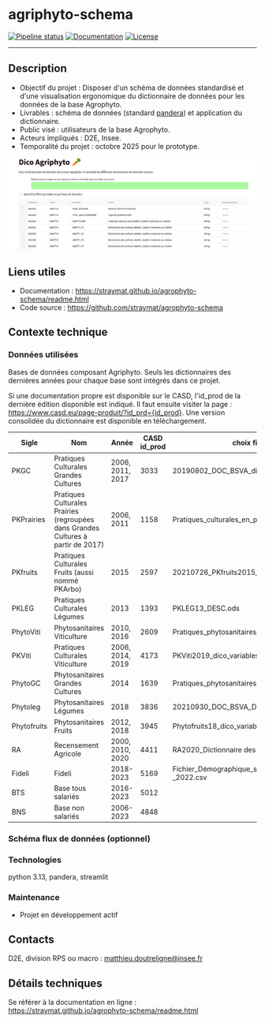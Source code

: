 # agriphyto-schema

[![Pipeline status](https://github.com/straymat/agrophyto-schema/actions/workflows/ci.yml/badge.svg)](https://github.com/straymat/agrophyto-schema/actions)
[![Documentation](https://img.shields.io/badge/docs-latest-blue.svg)](https://straymat.github.io/agrophyto-schema/readme.html)
[![License](https://img.shields.io/gitlab/license/strayMat/agriphyto-schema)](https://gitlab.com/strayMat/agriphyto-schema/-/blob/main/LICENSE)

---

## Description

- Objectif du projet : Disposer d'un schéma de données standardisé et d'une visualisation ergonomique du dictionnaire de données pour les données de la base Agrophyto.
- Livrables : schéma de données (standard [pandera](https://pandera.readthedocs.io/en/stable/)) et application du dictionnaire.
- Public visé : utilisateurs de la base Agrophyto.
- Acteurs impliqués : D2E, Insee.
- Temporalité du projet : octobre 2025 pour le prototype.

![Aperçu du projet](docs/source/_static/app_capture.png)

## Liens utiles

- Documentation : https://straymat.github.io/agrophyto-schema/readme.html
- Code source : https://github.com/straymat/agrophyto-schema

## Contexte technique

### Données utilisées

Bases de données composant Agriphyto. Seuls les dictionnaires des dernières
années pour chaque base sont intégrés dans ce projet.

Si une documentation propre est disponible sur le CASD, l'id_prod de la dernière
édition disponible est indiqué. Il faut ensuite visiter la page :
https://www.casd.eu/page-produit/?id_prd={id_prod}. Une version consolidée du
dictionnaire est disponible en téléchargement.

| Sigle | Nom | Année | CASD id_prod | choix fichier source nomenclature | intégrée |
|-------|-----|-------|--------------|-----------------------------------|----------|
| PKGC | Pratiques Culturales Grandes Cultures | 2006, 2011, 2017 | 3033 | 20190802_DOC_BSVA_dico_variables_PKGC2017.ods | |
| PKPrairies | Pratiques Culturales Prairies (regroupées dans Grandes Cultures à partir de 2017) | 2006, 2011 | 1158 | Pratiques_culturales_en_prairie_-_2011.csv | |
| PKfruits | Pratiques Culturales Fruits (aussi nommé PKArbo) | 2015 | 2597 | 20210726_PKfruits2015_dico_variables.ods | |
| PKLEG | Pratiques Culturales Légumes | 2013 | 1393 | PKLEG13_DESC.ods | |
| PhytoViti | Phytosanitaires Viticulture | 2010, 2016 | 2609 | Pratiques_phytosanitaires_en_viticulture_-_2016.csv|✅|
| PKViti | Pratiques Culturales Viticulture | 2006, 2014, 2019 | 4173 | PKViti2019_dico_variables_definitif.ods | |
| PhytoGC | Phytosanitaires Grandes Cultures | 2014 | 1639 | Pratiques_phytosanitaires_en_grandes_cultures_-_2014.csv | |
| Phytoleg | Phytosanitaires Légumes | 2018 | 3836 | 20210930_DOC_BSVA_Dictionnaire_variables_Phytolégumes2018.ods | |
| Phytofruits | Phytosanitaires Fruits | 2012, 2018 | 3945 | Phytofruits18_dico_variables_casd.xlsx | |
| RA | Recensement Agricole | 2000, 2010, 2020 | 4411 | RA2020_Dictionnaire des variables_220415_CASD.xlsx |✅|
| Fideli | Fideli | 2018-2023 | 5169 | Fichier_Démographique_sur_les_Logements_et_les_Individus_(FIDELI)_-_2022.csv | |
| BTS | Base tous salariés | 2016-2023 | 5012 | | |
| BNS | Base non salariés | 2006-2023 | 4848 | | |

### Schéma flux de données (optionnel)

### Technologies

python 3.13, pandera, streamlit

### Maintenance

- Projet en développement actif

## Contacts

D2E, division RPS ou macro : matthieu.doutreligne@insee.fr

## Détails techniques

Se référer à la documentation en ligne : https://straymat.github.io/agrophyto-schema/readme.html

